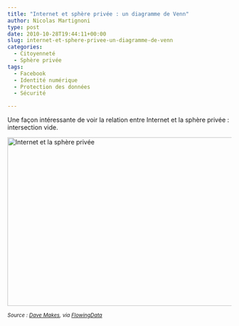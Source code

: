 ```yaml
---
title: "Internet et sphère privée : un diagramme de Venn"
author: Nicolas Martignoni
type: post
date: 2010-10-28T19:44:11+00:00
slug: internet-et-sphere-privee-un-diagramme-de-venn
categories:
  - Citoyenneté
  - Sphère privée
tags:
  - Facebook
  - Identité numérique
  - Protection des données
  - Sécurité

---
```

Une façon intéressante de voir la relation entre Internet et la sphère privée : intersection vide.

<img class="alignnone size-full wp-image-692" title="Internet et la sphère privée" src="https://blog.martignoni.net/wp-content/uploads/2010/10/Privacy-and-the-Internet.png" alt="Internet et la sphère privée" width="550" height="379" srcset="https://blog.martignoni.net/wp-content/uploads/2010/10/Privacy-and-the-Internet.png 550w, https://blog.martignoni.net/wp-content/uploads/2010/10/Privacy-and-the-Internet-300x206.png 300w" sizes="(max-width: 550px) 100vw, 550px" />

<small><em>Source : <a href="http://www.flickr.com/photos/buriednexttoyou/5095255302/">Dave Makes</a>, via <a href="http://flowingdata.com/">FlowingData</a></em></small>
